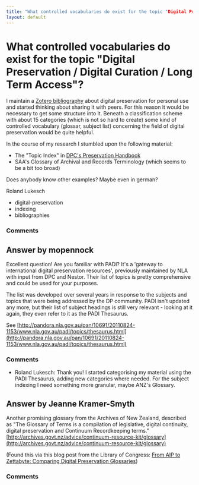 ```yaml
---
title: "What controlled vocabularies do exist for the topic "Digital Preservation / Digital Curation / Long Term Access"?"
layout: default
---
```

What controlled vocabularies do exist for the topic "Digital Preservation / Digital Curation / Long Term Access"?
=====================
I maintain a [Zotero
bibliography](https://www.zotero.org/groups/digitale_langzeitarchivierung/)
about digital preservation for personal use and started thinking about
sharing it with peers. For this reason it would be necessary to get some
structure into it. Beneath a classification scheme with about 15
categories (which is not so hard to create) some kind of controlled
vocabulary (glossar, subject list) concerning the field of digital
preservation would be quite helpful.

In the course of my research I stumbled upon the following material:

-   The "Topic Index" in [DPC's Preservation
    Handbook](http://www.dpconline.org/pages/handbook/)
-   SAA's Glossary of Archival and Records Terminology (which seems to
    be a bit too broad)

Does anybody know other examples? Maybe even in german?

Roland Lukesch

<ul class="tags"><li class="tag">digital-preservation</li><li class="tag">indexing</li><li class="tag">bibliographies</li></ul>

### Comments ###


Answer by mopennock
----------------
Excellent question! Are you familiar with PADI? It's a 'gateway to
international digital preservation resources', previously maintained by
NLA with input from DPC and Nestor. Their list of topics is pretty
comprehensive and could be used for your purposes.

The list was developed over several years in response to the subjects
and topics that were being addressed by the DP community. PADI isn't
updated any more, but their list of subject headings is still very
relevant - looking at it again, they even refer to it as the PADI
Thesaurus.

See
[http://pandora.nla.gov.au/pan/10691/20110824-1153/www.nla.gov.au/padi/topics/thesaurus.html](http://pandora.nla.gov.au/pan/10691/20110824-1153/www.nla.gov.au/padi/topics/thesaurus.html)

### Comments ###
* Roland Lukesch: Thank you! I started categorising my material using the PADI Thesaurus,
adding new categories where needed. For the subject indexing I need
something more granular, maybe ANZ's Glossary.

Answer by Jeanne Kramer-Smyth
----------------
Another promising glossary from the Archives of New Zealand, described
as "The Glossary of Terms is a compilation of legislative, digital
continuity, digital preservation and Continuum Recordkeeping terms."
[http://archives.govt.nz/advice/continuum-resource-kit/glossary](http://archives.govt.nz/advice/continuum-resource-kit/glossary)

(Found this via this blog post from the Library of Congress: [From AIP
to Zettabyte: Comparing Digital Preservation
Glossaries](http://blogs.loc.gov/digitalpreservation/2012/07/from-aip-to-zettabyte-comparing-digital-preservation-glossaries/))

### Comments ###


